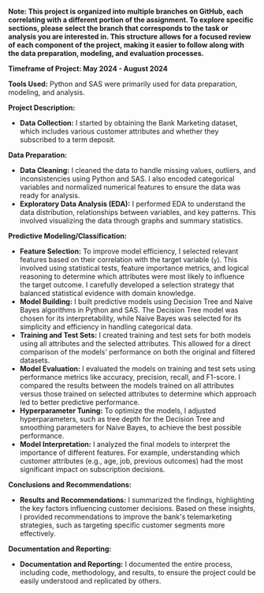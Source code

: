 **Note: This project is organized into multiple branches on GitHub, each correlating with a different portion of the assignment. To explore specific sections, please select the branch that corresponds to the task or analysis you are interested in. This structure allows for a focused review of each component of the project, making it easier to follow along with the data preparation, modeling, and evaluation processes.**

**Timeframe of Project: May 2024 - August 2024**

**Tools Used:** Python and SAS were primarily used for data preparation, modeling, and analysis.

**Project Description:**

*   **Data Collection:** I started by obtaining the Bank Marketing dataset, which includes various customer attributes and whether they subscribed to a term deposit.

**Data Preparation:**

*   **Data Cleaning:** I cleaned the data to handle missing values, outliers, and inconsistencies using Python and SAS. I also encoded categorical variables and normalized numerical features to ensure the data was ready for analysis.
*   **Exploratory Data Analysis (EDA):** I performed EDA to understand the data distribution, relationships between variables, and key patterns. This involved visualizing the data through graphs and summary statistics.

**Predictive Modeling/Classification:**

*   **Feature Selection:** To improve model efficiency, I selected relevant features based on their correlation with the target variable (`y`). This involved using statistical tests, feature importance metrics, and logical reasoning to determine which attributes were most likely to influence the target outcome. I carefully developed a selection strategy that balanced statistical evidence with domain knowledge.
*   **Model Building:** I built predictive models using Decision Tree and Naive Bayes algorithms in Python and SAS. The Decision Tree model was chosen for its interpretability, while Naive Bayes was selected for its simplicity and efficiency in handling categorical data.
*   **Training and Test Sets:** I created training and test sets for both models using all attributes and the selected attributes. This allowed for a direct comparison of the models' performance on both the original and filtered datasets.
*   **Model Evaluation:** I evaluated the models on training and test sets using performance metrics like accuracy, precision, recall, and F1-score. I compared the results between the models trained on all attributes versus those trained on selected attributes to determine which approach led to better predictive performance.
*   **Hyperparameter Tuning:** To optimize the models, I adjusted hyperparameters, such as tree depth for the Decision Tree and smoothing parameters for Naive Bayes, to achieve the best possible performance.
*   **Model Interpretation:** I analyzed the final models to interpret the importance of different features. For example, understanding which customer attributes (e.g., age, job, previous outcomes) had the most significant impact on subscription decisions.

**Conclusions and Recommendations:**

*   **Results and Recommendations:** I summarized the findings, highlighting the key factors influencing customer decisions. Based on these insights, I provided recommendations to improve the bank's telemarketing strategies, such as targeting specific customer segments more effectively.

**Documentation and Reporting:**

*   **Documentation and Reporting:** I documented the entire process, including code, methodology, and results, to ensure the project could be easily understood and replicated by others.

